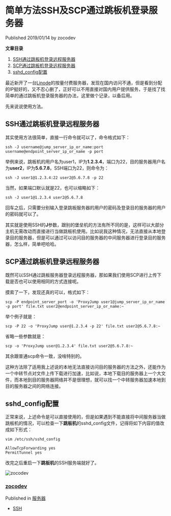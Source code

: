 # 简单方法SSH及SCP通过跳板机登录服务器

Published 2019/01/14 by zocodev

**文章目录**

1. [SSH通过跳板机登录远程服务器](https://zocodev.com/ssh-scp-over-jump-server.html#title-0)
2. [SCP通过跳板机登录远程服务器](https://zocodev.com/ssh-scp-over-jump-server.html#title-1)
3. [sshd_config配置](https://zocodev.com/ssh-scp-over-jump-server.html#title-2)

最近新开了一台[Linode](https://affu.me/linode)的按量付费服务器，发现在国内访问不通，但是看到分配的IP挺好的，又不忍心删了，正好可以不用直接对国内用户提供服务，于是找了找简单的通过跳板机登录服务器的办法，这里做个记录，以备后用。


先来说说使用方法。

## SSH通过跳板机登录远程服务器

其实使用方法很简单，直接一行命令就可以了，命令格式如下：

```
ssh -J username@jump_server_ip_or_name:port username@endpoint_server_ip_or_name -p port
```

举例来说，跳板机的用户名为user1，IP为**1.2.3.4**，端口为22，目的服务器用户名为**user2**，IP为**5.6.7.8**，SSH端口为22，则命令为：

```
ssh -J user1@1.2.3.4:22 user2@5.6.7.8 -p 22
```

当然，如果端口默认就是22，也可以缩略如下：

```
ssh -J user1@1.2.3.4 user2@5.6.7.8
```

回车之后，只需要分别输入登录跳板服务器的用户的密码及登录目的服务器的用户的密码就可以了。

其实就是使用SSH的**J**参数，跟别的堡垒机的方法有所不同的是，这样可以大部分主机无需改动而直接进行当做跳板机使用。比如说我这种情况，无法直接从本地登录目的服务器，但是可以通过可以访问目的服务器的中间服务器进行登录目的服务器，怎么样，简单吧哈哈。

## SCP通过跳板机登录远程服务器

既然可以SSH通过跳板服务器登录远程服务器，那如果我们使用SCP进行上传下载是否也可以使用相同的方式连接呢。

摸索了一下，发现还真的可以，格式如下：

```
scp -P endpoint_server_port -o 'ProxyJump user1@jump_server_ip_or_name -p port' file.txt user2@endpoint_server_ip_or_name:~
```

举个例子就是：

```
scp -P 22 -o 'ProxyJump user@1.2.3.4 -p 22' file.txt user2@5.6.7.8:~
```

省略一些参数就是：

```
scp -o 'ProxyJump user@1.2.3.4' file.txt user2@5.6.7.8:~
```

其余跟普通scp命令一致，没啥特别的。

这种方法除了适用我上述说的本地无法直接访问目的服务器的方法之外，还能作为一个中转节点对文件上传下载进行加速，比如说，本地下载目的服务器上一个大文件，而本地到目的服务器网络并不是很理想，就可以找一个中转服务器加速本地到目的服务器之间的网络连接。

## sshd_config配置

正常来说，上述命令是可以直接使用的，但是如果遇到不能直接将中间服务器当做跳板机的情况，可以检查一下**跳板机**的sshd_config文件，记得将如下内容的值改成如下形式：

```
vim /etc/ssh/sshd_config

AllowTcpForwarding yes
PermitTunnel yes
```

改完之后重启一下**跳板机**的SSH服务端就好了。

![zocodev](https://secure.gravatar.com/avatar/f2bb946e303b1c232b09f066a5b8431a?s=65&d=mm&r=g)

### [zocodev](https://zocodev.com/author/zocodev)



Published in [服务器](https://zocodev.com/category/server)

- [SSH](https://zocodev.com/tag/ssh)